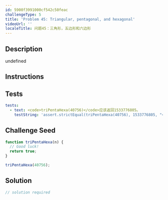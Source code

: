 ```yaml
---
id: 5900f3991000cf542c50feac
challengeType: 5
title: 'Problem 45: Triangular, pentagonal, and hexagonal'
videoUrl: ''
localeTitle: 问题45：三角形，五边形和六边形
---
```


## Description
undefined

## Instructions
<section id="instructions">
</section>

## Tests
<section id='tests'>

```yml
tests:
  - text: <code>triPentaHexa(40756)</code>应该返回1533776805。
    testString: 'assert.strictEqual(triPentaHexa(40756), 1533776805, "<code>triPentaHexa(40756)</code> should return 1533776805.");'

```

</section>

## Challenge Seed
<section id='challengeSeed'>

<div id='js-seed'>

```js
function triPentaHexa(n) {
  // Good luck!
  return true;
}

triPentaHexa(40756);

```

</div>



</section>

## Solution
<section id='solution'>

```js
// solution required
```
</section>
